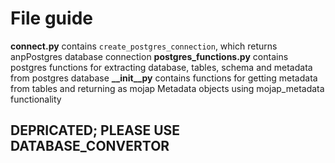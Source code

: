 
# File guide
**connect.py** contains `create_postgres_connection`, which returns anpPostgres database connection
**postgres_functions.py**  contains postgres functions for extracting database, tables, schema and  metadata from postgres database 
**__init__py**  contains functions for getting metadata from tables and returning as mojap Metadata objects using mojap_metadata functionality 

##  DEPRICATED; PLEASE USE DATABASE_CONVERTOR